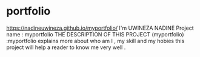 # portfolio
https://nadineuwineza.github.io/myportfolio/
I'm UWINEZA NADINE
Project name : myportfolio
THE DESCRIPTION OF THIS PROJECT (myportfolio) :myportfolio explains more about who am  I , my skill and my hobies
this project will help a reader to know me very well .
